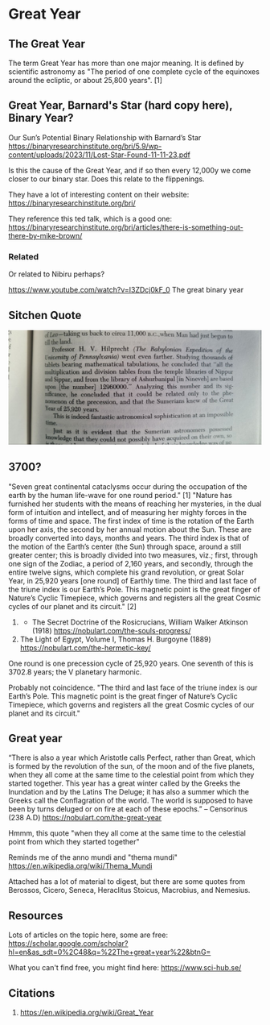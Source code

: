 # Great Year

## The Great Year

The term Great Year has more than one major meaning. It is defined by scientific astronomy as "The period of one complete cycle of the equinoxes around the ecliptic, or about 25,800 years". [1]

## Great Year, Barnard's Star (hard copy here), Binary Year?

Our Sun’s Potential Binary Relationship with Barnard’s Star
https://binaryresearchinstitute.org/bri/5.9/wp-content/uploads/2023/11/Lost-Star-Found-11-11-23.pdf

Is this the cause of the Great Year, and if so then every 12,000y we come closer to our binary star. Does this relate to the flippenings.

They have a lot of interesting content on their website: https://binaryresearchinstitute.org/bri/

They reference this ted talk, which is a good one: https://binaryresearchinstitute.org/bri/articles/there-is-something-out-there-by-mike-brown/

### Related

Or related to Nibiru perhaps?

https://www.youtube.com/watch?v=I3ZDcj0kF_0 The great binary year

## Sitchen Quote

![](img/sitchen.jpg)

## 3700?

"Seven great continental cataclysms occur during the occupation of the earth by the human life-wave for one round period." [1] "Nature has furnished her students with the means of reaching her mysteries, in the dual form of intuition and intellect, and of measuring her mighty forces in the forms of time and space. The first index of time is the rotation of the Earth upon her axis, the second by her annual motion about the Sun. These are broadly converted into days, months and years. The third index is that of the motion of the Earth’s center (the Sun) through space, around a still greater center; this is broadly divided into two measures, viz.; first, through one sign of the Zodiac, a period of 2,160 years, and secondly, through the entire twelve signs, which complete his grand revolution, or great Solar Year, in 25,920 years [one round] of Earthly time. The third and last face of the triune index is our Earth’s Pole. This magnetic point is the great finger of Nature’s Cyclic Timepiece, which governs and registers all the great Cosmic cycles of our planet and its circuit." [2]
1. - The Secret Doctrine of the Rosicrucians, William Walker Atkinson (1918) https://nobulart.com/the-souls-progress/
2. The Light of Egypt, Volume I, Thomas H. Burgoyne (1889) https://nobulart.com/the-hermetic-key/ 

One round is one precession cycle of 25,920 years. One seventh of this is 3702.8 years; the V planetary harmonic.

Probably not coincidence. "The third and last face of the triune index is our Earth’s Pole. This magnetic point is the great finger of Nature’s Cyclic Timepiece, which governs and registers all the great Cosmic cycles of our planet and its circuit."

## Great year

“There is also a year which Aristotle calls Perfect, rather than Great, which is formed by the revolution of the sun, of the moon and of the five planets, when they all come at the same time to the celestial point from which they started together. This year has a great winter called by the Greeks the Inundation and by the Latins The Deluge; it has also a summer which the Greeks call the Conflagration of the world. The world is supposed to have been by turns deluged or on fire at each of these epochs.” – Censorinus (238 A.D)
https://nobulart.com/the-great-year

Hmmm, this quote "when they all come at the same time to the celestial point from which they started together"

Reminds me of the anno mundi and "thema mundi" https://en.wikipedia.org/wiki/Thema_Mundi

Attached has a lot of material to digest, but there are some quotes from Berossos, Cicero, Seneca, Heraclitus Stoicus, Macrobius, and Nemesius.

## Resources

Lots of articles on the topic here, some are free: https://scholar.google.com/scholar?hl=en&as_sdt=0%2C48&q=%22The+great+year%22&btnG=

What you can't find free, you might find here: https://www.sci-hub.se/

## Citations

1. https://en.wikipedia.org/wiki/Great_Year
